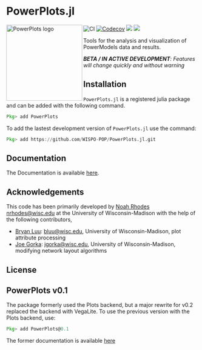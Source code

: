 # PowerPlots.jl

<img src="https://wispo-pop.github.io/PowerPlots.jl/dev/assets/logo.svg" align="left" width="200" alt="PowerPlots logo">


![CI](https://github.com/WISPO-POP/PowerPlots.jl/workflows/CI/badge.svg)
[![Codecov](https://codecov.io/gh/WISPO-POP/PowerPlots.jl/branch/master/graph/badge.svg)](https://codecov.io/gh/WISPO-POP/PowerPlots.jl)
[![](https://img.shields.io/badge/docs-dev-blue.svg)](https://wispo-pop.github.io/PowerPlots.jl/dev/)
[![](https://img.shields.io/badge/docs-stable-blue.svg)](https://wispo-pop.github.io/PowerPlots.jl/stable/)

Tools for the analysis and visualization of PowerModels data and results.

***BETA / IN ACTIVE DEVELOPMENT**: Features will change quickly and without warning*


## Installation
`PowerPlots.jl` is a registered julia package and can be added with the following command.

```julia
Pkg> add PowerPlots
```

To add the lastest development version of `PowerPlots.jl` use the command:
```julia
Pkg> add https://github.com/WISPO-POP/PowerPlots.jl.git
```

## Documentation
The Documentation is available [here](https://wispo-pop.github.io/PowerPlots.jl/stable/).


## Acknowledgements
This code has been primarily developed by [Noah Rhodes](https://github.com/noahrhodes) [nrhodes@wisc.edu](mailto:nrhodes@wisc.edu) at the University of Wisconsin-Madison with the help of the following contributors,
 - [Bryan Luu](https://github.com/bryanluu): [bluu@wisc.edu](mailto:bluu@wisc.edu), University of Wisconsin-Madison, plot attribute processing
 - [Joe Gorka](https://github.com/j-gorka): [jgorka@wisc.edu](mailto:jgorka@wisc.edu), University of Wisconsin-Madison, modifying network layout algorithms

## License


## PowerPlots v0.1
The package formerly used the Plots backend, but a major rewrite for v0.2 replaced the backend with VegaLite. To use the previous version with the Plots backend, use:

```julia
Pkg> add PowerPlots@0.1
```
The former documentation is available [here](https://github.com/WISPO-POP/PowerPlots.jl/blob/master/example_plots/)




